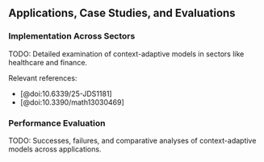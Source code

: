 ## Applications, Case Studies, and Evaluations

### Implementation Across Sectors
TODO: Detailed examination of context-adaptive models in sectors like healthcare and finance.

Relevant references:
- [@doi:10.6339/25-JDS1181]
- [@doi:10.3390/math13030469]

### Performance Evaluation
TODO: Successes, failures, and comparative analyses of context-adaptive models across applications.
